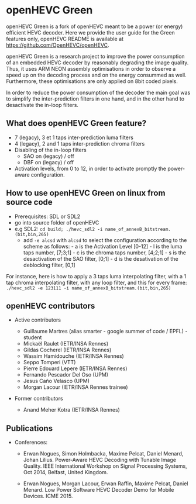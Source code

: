 openHEVC Green
========

openHEVC Green is a fork of openHEVC meant to be a power (or energy) efficient HEVC decoder.
Here we provide the user guide for the Green features only, openHEVC README is available at https://github.com/OpenHEVC/openHEVC.

openHEVC Green is a research project to improve the power consumption of an embedded HEVC decoder by reasonably degrading the image quality.
Thus, it uses ARM NEON assembly optimisations in order to observe a speed up on the decoding process and on the energy consummed as well.
Furthermore, these optimisations are only applied on 8bit coded pixels.

In order to reduce the power consumption of the decoder the main goal was to simplify the inter-prediction filters in one hand, and in the other hand to desactivate the in-loop filters.

What does openHEVC Green feature?
--------
* 7 (legacy), 3 et 1 taps inter-prediction luma filters
* 4 (legacy), 2 and 1 taps inter-prediction chroma filters
* Disabling of the in-loop filters
  + SAO on (legacy) / off
  + DBF on (legacy) / off
* Activation levels, from  0 to 12, in order to activate promptly the power-aware configuration.

How to use openHEVC Green on linux from source code
----------
* Prerequisites: SDL or SDL2
* go into source folder of openHEVC
* e.g SDL2: `cd build; ./hevc_sdl2 -i name_of_annexB_bitstream.(bit,bin,265)`
  + add `-e alcsd` with `alcsd` to select the configuration according to the scheme as follows:
        - a is the Activation Level [0-12]
        - l is the luma taps number, [7;3;1]
        - c is the chroma taps number, [4;2;1]
        - s is the desactivation of the SAO filter, [0;1]
        - d is the desativation of the deblocking filter, [0,1]

For instance, here is how to apply a 3 taps luma interpolating filter, with a 1 tap chroma interpolating filter, with any loop filter, and this for every frame:
`./hevc_sdl2 -e 123111 -i name_of_annexB_bitstream.(bit,bin,265)`


openHEVC contributors
-----------
* Active contributors
  + Guillaume Martres (alias smarter - google summer of code / EPFL) - student
  + Mickaël Raulet (IETR/INSA Rennes)
  + Gildas Cocherel (IETR/INSA Rennes)
  + Wassim Hamidouche (IETR/INSA Rennes)
  + Seppo Tomperi (VTT)
  + Pierre Edouard Lepere (IETR/INSA Rennes)
  + Fernando Pescador Del Oso (UPM)
  + Jesus Caño Velasco (UPM)
  + Morgan Lacour (IETR/INSA Rennes trainee)

* Former contributors
  + Anand Meher Kotra (IETR/INSA Rennes)


Publications
-----------
* Conferences:
  + Erwan Nogues, Simon Holmbacka, Maxime Pelcat, Daniel Menard, Johan Lilius. Power-Aware HEVC Decoding with Tunable Image Quality. IEEE International Workshop on Signal Processing Systems, Oct 2014, Belfast, United Kingdom.

  + Erwan Nogues, Morgan Lacour, Erwan Raffin, Maxime Pelcat, Daniel Menard. Low Power Software HEVC Decoder Demo for Mobile Devices. ICME 2015.

